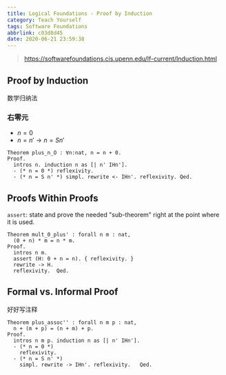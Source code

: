 ```yaml
---
title: Logical Foundations - Proof by Induction
category: Teach Yourself
tags: Software Foundations
abbrlink: c03d8d45
date: 2020-06-21 23:59:38
---
```


> https://softwarefoundations.cis.upenn.edu/lf-current/Induction.html

<!-- more -->

## Proof by Induction

数学归纳法

### 右零元

- $n = 0$
- $n = n' \rightarrow n = S n'$

``` coq
Theorem plus_n_O : ∀n:nat, n = n + 0.
Proof.
  intros n. induction n as [| n' IHn'].
  - (* n = 0 *) reflexivity.
  - (* n = S n' *) simpl. rewrite <- IHn'. reflexivity. Qed.
```

## Proofs Within Proofs

`assert`: state and prove the needed "sub-theorem" right at the point where it is used.

``` coq
Theorem mult_0_plus' : forall n m : nat,
  (0 + n) * m = n * m.
Proof.
  intros n m.
  assert (H: 0 + n = n). { reflexivity. }
  rewrite -> H.
  reflexivity.  Qed.
```

## Formal vs. Informal Proof

好好写注释

``` coq
Theorem plus_assoc'' : forall n m p : nat,
  n + (m + p) = (n + m) + p.
Proof.
  intros n m p. induction n as [| n' IHn'].
  - (* n = 0 *)
    reflexivity.
  - (* n = S n' *)
    simpl. rewrite -> IHn'. reflexivity.   Qed.
```
